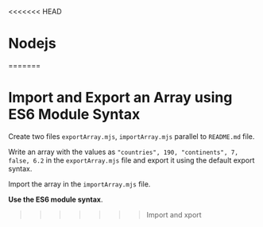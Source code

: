 <<<<<<< HEAD
# Nodejs
=======
# Import and Export an Array using ES6 Module Syntax

Create two files `exportArray.mjs`, `importArray.mjs` parallel to `README.md` file.

Write an array with the values as `"countries", 190, "continents", 7, false, 6.2` in the `exportArray.mjs` file and export it using the default export syntax.

Import the array in the `importArray.mjs` file.

<b>Use the ES6 module syntax</b>.
>>>>>>> Import and xport
